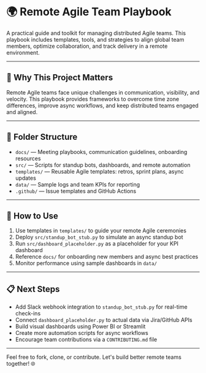 # 🌍 Remote Agile Team Playbook

A practical guide and toolkit for managing distributed Agile teams. This playbook includes templates, tools, and strategies to align global team members, optimize collaboration, and track delivery in a remote environment.

---

## 🎯 Why This Project Matters

Remote Agile teams face unique challenges in communication, visibility, and velocity. This playbook provides frameworks to overcome time zone differences, improve async workflows, and keep distributed teams engaged and aligned.

---

## 📁 Folder Structure

- `docs/` — Meeting playbooks, communication guidelines, onboarding resources  
- `src/` — Scripts for standup bots, dashboards, and remote automation  
- `templates/` — Reusable Agile templates: retros, sprint plans, async updates  
- `data/` — Sample logs and team KPIs for reporting  
- `.github/` — Issue templates and GitHub Actions

---

## 🚀 How to Use

1. Use templates in `templates/` to guide your remote Agile ceremonies  
2. Deploy `src/standup_bot_stub.py` to simulate an async standup bot  
3. Run `src/dashboard_placeholder.py` as a placeholder for your KPI dashboard  
4. Reference `docs/` for onboarding new members and async best practices  
5. Monitor performance using sample dashboards in `data/`

---

## 📋 Next Steps

- Add Slack webhook integration to `standup_bot_stub.py` for real-time check-ins  
- Connect `dashboard_placeholder.py` to actual data via Jira/GitHub APIs  
- Build visual dashboards using Power BI or Streamlit  
- Create more automation scripts for async workflows  
- Encourage team contributions via a `CONTRIBUTING.md` file

---

Feel free to fork, clone, or contribute. Let's build better remote teams together! 🌐
